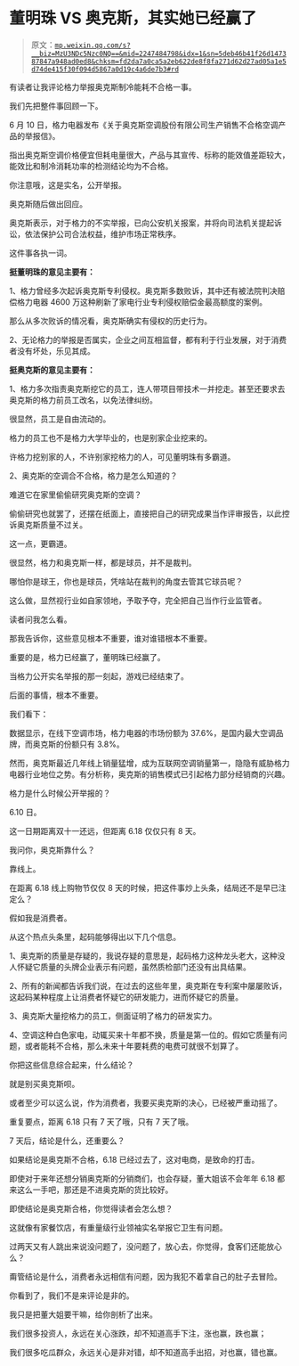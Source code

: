 # 董明珠 VS 奥克斯，其实她已经赢了

> 原文：[`mp.weixin.qq.com/s?__biz=MzU3NDc5Nzc0NQ==&mid=2247484798&idx=1&sn=5deb46b41f26d147387847a948ad0ed8&chksm=fd2da7a0ca5a2eb622de8f8fa271d62d27ad05a1e5d74de415f30f094d5867a0d19c4a6de7b3#rd`](http://mp.weixin.qq.com/s?__biz=MzU3NDc5Nzc0NQ==&mid=2247484798&idx=1&sn=5deb46b41f26d147387847a948ad0ed8&chksm=fd2da7a0ca5a2eb622de8f8fa271d62d27ad05a1e5d74de415f30f094d5867a0d19c4a6de7b3#rd)

有读者让我评论格力举报奥克斯制冷能耗不合格一事。

我们先把整件事回顾一下。

6 月 10 日，格力电器发布《关于奥克斯空调股份有限公司生产销售不合格空调产品的举报信》。

指出奥克斯空调价格便宜但耗电量很大，产品与其宣传、标称的能效值差距较大，能效比和制冷消耗功率的检测结论均为不合格。

你注意哦，这是实名，公开举报。

奥克斯随后做出回应。

奥克斯表示，对于格力的不实举报，已向公安机关报案，并将向司法机关提起诉讼，依法保护公司合法权益，维护市场正常秩序。

这件事各执一词。

**挺董明珠的意见主要有：**

1、格力曾经多次起诉奥克斯专利侵权。奥克斯多数败诉，其中还有被法院判决赔偿格力电器 4600 万这种刷新了家电行业专利侵权赔偿金最高额度的案例。

那么从多次败诉的情况看，奥克斯确实有侵权的历史行为。

2、无论格力的举报是否属实，企业之间互相监督，都有利于行业发展，对于消费者没有坏处，乐见其成。

**挺奥克斯的意见主要有：**

1、格力多次指责奥克斯挖它的员工，连人带项目带技术一并挖走。甚至还要求去奥克斯的格力前员工改名，以免法律纠纷。

很显然，员工是自由流动的。

格力的员工也不是格力大学毕业的，也是别家企业挖来的。

许格力挖别家的人，不许别家挖格力的人，可见董明珠有多霸道。

2、奥克斯的空调合不合格，格力是怎么知道的？

难道它在家里偷偷研究奥克斯的空调？

偷偷研究也就罢了，还摆在纸面上，直接把自己的研究成果当作评审报告，以此控诉奥克斯质量不过关。

这一点，更霸道。

很显然，格力和奥克斯一样，都是球员，并不是裁判。

哪怕你是球王，你也是球员，凭啥站在裁判的角度去管其它球员呢？

这么做，显然视行业如自家领地，予取予夺，完全把自己当作行业监管者。

读者问我怎么看。

那我告诉你，这些意见根本不重要，谁对谁错根本不重要。

重要的是，格力已经赢了，董明珠已经赢了。

当格力公开实名举报的那一刻起，游戏已经结束了。

后面的事情，根本不重要。

我们看下：

数据显示，在线下空调市场，格力电器的市场份额为 37.6%，是国内最大空调品牌，而奥克斯的份额只有 3.8%。

然而，奥克斯最近几年线上销量猛增，成为互联网空调销量第一，隐隐有威胁格力电器行业地位之势。有分析称，奥克斯的销售模式已引起格力部分经销商的兴趣。

格力是什么时候公开举报的？

6.10 日。

这一日期距离双十一还远，但距离 6.18 仅仅只有 8 天。

我问你，奥克斯靠什么？

靠线上。

在距离 6.18 线上购物节仅仅 8 天的时候，把这件事炒上头条，结局还不是早已注定么？

假如我是消费者。

从这个热点头条里，起码能够得出以下几个信息。

1、奥克斯的质量是存疑的，我说存疑的意思是，起码格力这种龙头老大，这种没人怀疑它质量的头牌企业表示有问题，虽然质检部门还没有出具结果。

2、所有的新闻都告诉我们说，在过去的这些年里，奥克斯在专利案中屡屡败诉，这起码某种程度上让消费者怀疑它的研发能力，进而怀疑它的质量。

3、奥克斯大量挖格力的员工，侧面证明了格力的研发实力。

4、空调这种白色家电，动辄买来十年都不换，质量是第一位的。假如它质量有问题，或者能耗不合格，那么未来十年要耗费的电费可就很不划算了。

你把这些信息综合起来，什么结论？

就是别买奥克斯呗。

或者至少可以这么说，作为消费者，我要买奥克斯的决心，已经被严重动摇了。

重复要点，距离 6.18 只有 7 天了哦，只有 7 天了哦。

7 天后，结论是什么，还重要么？

如果结论是奥克斯不合格，6.18 已经过去了，这对电商，是致命的打击。

即使对于来年还想分销奥克斯的分销商们，也会存疑，董大姐该不会年年 6.18 都来这么一手吧，那还是不进奥克斯的货比较好。

即使结论是奥克斯合格，你觉得读者会怎么想？

这就像有家餐饮店，有重量级行业领袖实名举报它卫生有问题。

过两天又有人跳出来说没问题了，没问题了，放心去，你觉得，食客们还能放心么？

甭管结论是什么，消费者永远相信有问题，因为我犯不着拿自己的肚子去冒险。

你看到了，我们不是来评论是非的。

我只是把董大姐要干嘛，给你剖析了出来。

我们很多投资人，永远在关心涨跌，却不知道高手下注，涨也赢，跌也赢；

我们很多吃瓜群众，永远关心是非对错，却不知道高手出招，对也赢，错也赢。